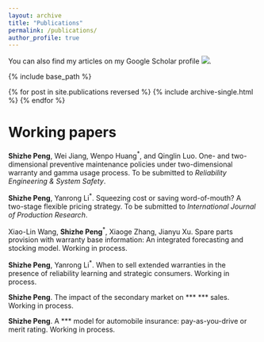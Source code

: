 ```yaml
---
layout: archive
title: "Publications"
permalink: /publications/
author_profile: true
---
```


You can also find my articles on my Google Scholar profile <a href='https://scholar.google.com/citations?user=V2KUfigAAAAJ&hl'><img src="https://img.shields.io/badge/citations%20-36-9cf?style=flat-square&logo=Google%20Scholar&labelColor=f6f6f6&color=9cf&style=flat&label=citations"></a>.

{% include base_path %}

{% for post in site.publications reversed %}
  {% include archive-single.html %}
{% endfor %}

Working papers
======
<b>Shizhe Peng</b>, Wei Jiang, Wenpo Huang<sup>*</sup>, and Qinglin Luo. One- and two-dimensional preventive maintenance policies under two-dimensional warranty and gamma usage process. To be submitted to <i>Reliability Engineering & System Safety</i>.

<b>Shizhe Peng</b>, Yanrong Li<sup>*</sup>. Squeezing cost or saving word-of-mouth? A two-stage flexible pricing strategy. To be submitted to <i>International Journal of Production Research</i>.

Xiao-Lin Wang, <b>Shizhe Peng</b><sup>*</sup>, Xiaoge Zhang, Jianyu Xu. Spare parts provision with warranty base information: An integrated forecasting and stocking model. Working in process.

<b>Shizhe Peng</b>, Yanrong Li<sup>*</sup>. When to sell extended warranties in the presence of reliability learning and strategic consumers. Working in process.

<b>Shizhe Peng</b>. The impact of the secondary market on *** *** sales. Working in process.

<b>Shizhe Peng</b>. A *** model for automobile insurance: pay-as-you-drive or merit rating. Working in process.
